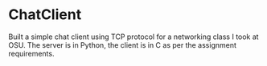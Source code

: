 # ChatClient

Built a simple chat client using TCP protocol for a networking class I took at OSU.  The server is in Python, the client is in C as per the assignment requirements.

